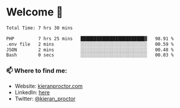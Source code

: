 # Welcome 🦘

<!--START_SECTION:waka-->

```txt
Total Time: 7 hrs 30 mins

PHP         7 hrs 25 mins   ████████████████████████▓   98.91 %
.env file   2 mins          ░░░░░░░░░░░░░░░░░░░░░░░░░   00.59 %
JSON        2 mins          ░░░░░░░░░░░░░░░░░░░░░░░░░   00.48 %
Bash        0 secs          ░░░░░░░░░░░░░░░░░░░░░░░░░   00.03 %
```

<!--END_SECTION:waka-->

### 📫 Where to find me:

-   Website: [kieranproctor.com](https://kieranproctor.com/)
-   LinkedIn: [here](https://www.linkedin.com/in/kieran-proctor-086b5a159/)
-   Twitter: [@kieran_proctor](https://twitter.com/kieran_proctor)
